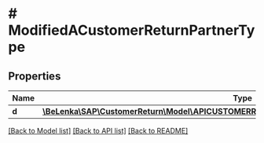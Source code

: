 # # ModifiedACustomerReturnPartnerType

## Properties

Name | Type | Description | Notes
------------ | ------------- | ------------- | -------------
**d** | [**\BeLenka\SAP\CustomerReturn\Model\APICUSTOMERRETURNSRVACustomerReturnPartnerTypeUpdate**](APICUSTOMERRETURNSRVACustomerReturnPartnerTypeUpdate.md) |  | [optional]

[[Back to Model list]](../../README.md#models) [[Back to API list]](../../README.md#endpoints) [[Back to README]](../../README.md)
